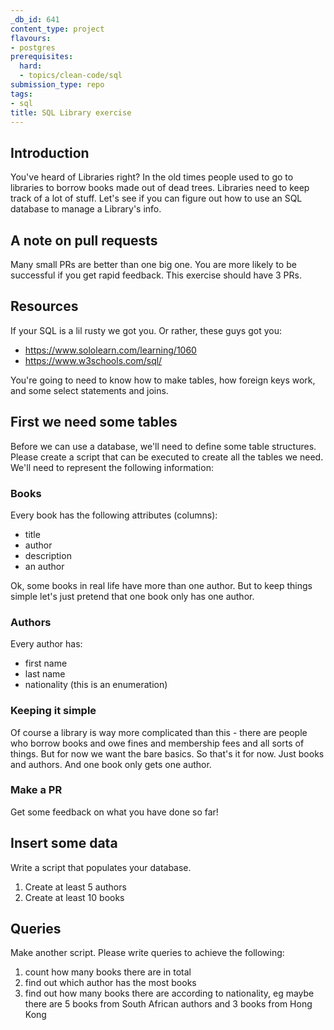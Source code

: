 ```yaml
---
_db_id: 641
content_type: project
flavours:
- postgres
prerequisites:
  hard:
  - topics/clean-code/sql
submission_type: repo
tags:
- sql
title: SQL Library exercise
---
```


## Introduction

You've heard of Libraries right? In the old times people used to go to libraries to borrow books made out of dead trees. Libraries need to keep track of a lot of stuff. Let's see if you can figure out how to use an SQL database to manage a Library's info.

## A note on pull requests

Many small PRs are better than one big one. You are more likely to be successful if you get rapid feedback.  This exercise should have 3 PRs.

## Resources

If your SQL is a lil rusty we got you. Or rather, these guys got you:

- https://www.sololearn.com/learning/1060
- https://www.w3schools.com/sql/

You're going to need to know how to make tables, how foreign keys work, and some select statements and joins.

## First we need some tables

Before we can use a database, we'll need to define some table structures. Please create a script that can be executed to create all the tables we need. We'll need to represent the following information:

### Books

Every book has the following attributes (columns):

- title
- author
- description
- an author

Ok, some books in real life have more than one author. But to keep things simple let's just pretend that one book only has one author.

### Authors

Every author has:

- first name
- last name
- nationality (this is an enumeration)

### Keeping it simple

Of course a library is way more complicated than this - there are people who borrow books and owe fines and membership fees and all sorts of things. But for now we want the bare basics. So that's it for now. Just books and authors. And one book only gets one author.

### Make a PR

Get some feedback on what you have done so far!

## Insert some data

Write a script that populates your database.

1. Create at least 5 authors
2. Create at least 10 books

## Queries

Make another script. Please write queries to achieve the following:

1. count how many books there are in total
2. find out which author has the most books
3. find out how many books there are according to nationality, eg maybe there are 5 books from South African authors and 3 books from Hong Kong